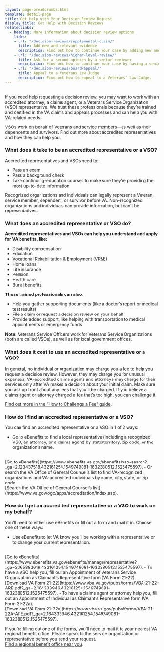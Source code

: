 ```yaml
---
layout: page-breadcrumbs.html
template: detail-page
title: Get Help with Your Decision Review Request
display_title: Get Help with Decision Reviews
relatedlinks:
  - heading: More information about decision review options
    links:
    - url: "/decision-reviews/supplemental-claim/"
      title: Add new and relevant evidence
      description: Find out how to continue your case by adding new and relevant evidence.
    - url: "/decision-reviews/higher-level-review/"
      title: Ask for a second opinion by a senior reviewer
      description: Find out how to continue your case by having a senior reviewer look at your case.
    - url: "/decision-reviews/board-appeal/"
      title: Appeal to a Veterans Law Judge
      description: Find out how to appeal to a Veterans’ Law Judge.              
---
```

<br>
<div itemprop="description" class="va-introtext">
If you need help requesting a decision review, you may want to work with an accredited attorney, a claims agent, or a Veterans Service Organization (VSO) representative. We trust these professionals because they’re trained and certified in the VA claims and appeals processes and can help you with VA-related needs.

VSOs work on behalf of Veterans and service members—as well as their dependents and survivors. Find out more about accredited representatives and how they can help you.
</div>

<div class="feature" markdown="0">

### What does it take to be an accredited representative or a VSO?

Accredited representatives and VSOs need to:
- Pass an exam
- Pass a background check
- Take continuing-education courses to make sure they’re providing the most up-to-date information

Recognized organizations and individuals can legally represent a Veteran, service member, dependent, or survivor before VA. Non-recognized organizations and individuals can provide information, but can’t be representatives.
</div>

### What does an accredited representative or VSO do?
**Accredited representatives and VSOs can help you understand and apply for VA benefits, like:**
- Disability compensation
- Education
- Vocational Rehabilitation & Employment (VR&E)
- Home loans
- Life insurance
- Pension
- Health care
- Burial benefits

**These trained professionals can also:**
- Help you gather supporting documents (like a doctor’s report or medical test results)
- File a claim or request a decision review on your behalf
- Provide added support, like helping with transportation to medical appointments or emergency funds

**Note:** Veterans Service Officers work for Veterans Service Organizations (both are 
called VSOs), as well as for local government offices.

### What does it cost to use an accredited representative or a VSO?

In general, no individual or organization may charge you a fee to help you request a decision review. However, they may charge you for unusual expenses. VA-accredited claims agents and attorneys may charge for their services only after VA makes a decision about your initial claim. Make sure you ask up front about any fees that you’ll be charged. If you believe a claims agent or attorney charged a fee that’s too high, you can challenge it. 
<br>

[Find out more in the “How to Challenge a Fee” guide](https://www.va.gov/OGC/docs/Accred/HowtoChallengeaFee.pdf).

### How do I find an accredited representative or a VSO?

You can find an accredited representative or a VSO in 1 of 2 ways:
- Go to eBenefits to find a local representative (including a recognized VSO, an attorney, or a claims agent) by state/territory, zip code, or the organization’s name.
<br> 
[Go to eBenefits](https://www.ebenefits.va.gov/ebenefits/vso-search?_ga=2.123437518.432161254.1549749081-1632380512.1525475597).
- Or search the VA Office of General Counsel’s list to find VA-recognized organizations and VA-accredited individuals by name, city, state, or zip code.
<br> 
[Search the VA Office of General Counsel’s list](https://www.va.gov/ogc/apps/accreditation/index.asp).

### How do I get an accredited representative or a VSO to work on my behalf?

You’ll need to either use eBenefits or fill out a form and mail it in.
Choose one of these ways:
- Use eBenefits to let VA know you’ll be working with a representative or to change your current representation.
<br> 
[Go to eBenefits](https://www.ebenefits.va.gov/ebenefits/manage/representative?_ga=2.165882619.432161254.1549749081-1632380512.1525475597).
- To have a VSO help you, fill out an Appointment of Veterans Service Organization as Claimant’s Representative form (VA Form 21-22).
<br>  
[Download VA Form 21-22](https://www.vba.va.gov/pubs/forms/VBA-21-22-ARE.pdf?_ga=2.164333946.432161254.1549749081-1632380512.1525475597).
- To have a claims agent or attorney help you, fill out an Appointment of Individual as Claimant’s Representative form (VA Form 21-22a).
<br> 
[Download VA Form 21-22a](https://www.vba.va.gov/pubs/forms/VBA-21-22A-ARE.pdf?_ga=2.164333946.432161254.1549749081-1632380512.1525475597).

If you’re filling out one of the forms, you’ll need to mail it to your nearest VA regional benefit office. Please speak to the service organization or representative before you send your request. 
<br>
[Find a regional benefit office near you](/find-locations/).


